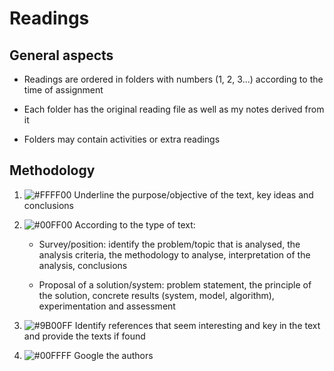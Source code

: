 # Readings

## General aspects

-   Readings are ordered in folders with numbers (1, 2, 3...) according to the time of assignment

-   Each folder has the original reading file as well as my notes derived from it

-   Folders may contain activities or extra readings

## Methodology

1. ![#FFFF00](https://via.placeholder.com/15/FFFF00?text=+) Underline the purpose/objective of the text, key ideas and conclusions

2. ![#00FF00](https://via.placeholder.com/15/00FF00?text=+) According to the type of text:

    - Survey/position: identify the problem/topic that is analysed, the analysis criteria, the methodology to analyse, interpretation of the analysis, conclusions

    - Proposal of a solution/system: problem statement, the principle of the solution, concrete results (system, model, algorithm), experimentation and assessment

3. ![#9B00FF](https://via.placeholder.com/15/9B00FF?text=+) Identify references that seem interesting and key in the text and provide the texts if found

4. ![#00FFFF](https://via.placeholder.com/15/00FFFF?text=+) Google the authors
